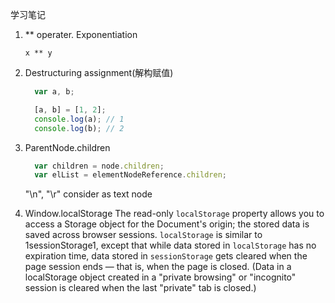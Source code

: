 学习笔记
1. ** operater.
  Exponentiation
    ```
    x ** y
    ```

2. Destructuring assignment(解构赋值)
    ```JavaScript
      var a, b;

      [a, b] = [1, 2];
      console.log(a); // 1
      console.log(b); // 2
    ```
3. ParentNode.children
    ```Javascript
      var children = node.children;
      var elList = elementNodeReference.children; 
    ```
    "\n", "\r" consider as text node
4. Window.localStorage
The read-only `localStorage` property allows you to access a Storage object for the Document's origin; the stored data is saved across browser sessions. `localStorage` is similar to 1sessionStorage1, except that while data stored in `localStorage` has no expiration time, data stored in `sessionStorage` gets cleared when the page session ends — that is, when the page is closed. (Data in a localStorage object created in a "private browsing" or "incognito" session is cleared when the last "private" tab is closed.)